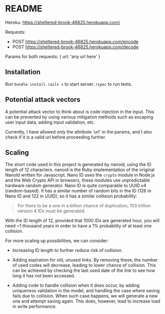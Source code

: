 # README
Heroku: https://sheltered-brook-46825.herokuapp.com/

Requests:
* POST https://sheltered-brook-46825.herokuapp.com/encode
* POST https://sheltered-brook-46825.herokuapp.com/decode

Params for both requests: { url: 'any url here' }

## Installation
Run `bundle install`.
`rails s` to start server. `rspec` to run tests.
## Potential attack vectors
A potential attack vector to think about is code injection in the input. This can be prevented by using various mitigation methods such as escaping user input data, adding input validation, etc.

Currently, I have allowed only the attribute 'url' in the params, and I also check if it is a valid url before proceeding further.

## Scaling
The short code used in this project is generated by nanoid, using the ID length of 12 characters. nanoid is the Ruby implementation of the original NanoId written for Javascript. Nano ID uses the `crypto` module in Node.js and the Web Crypto API in browsers, these modules use unpredictable hardware random generator. Nano ID is quite comparable to UUID v4 (random-based). It has a similar number of random bits in the ID (126 in Nano ID and 122 in UUID), so it has a similar collision probability: 
> For there to be a one in a billion chance of duplication, 103 trillion version 4 IDs must be generated.

With the ID length of 12, provided that 1000 IDs are generated hour, you will need ~1 thousand years in order to have a 1% probability of at least one collision.

For more scaling up possibilities, we can consider:

* Increasing ID length to further reduce risk of collision.

* Adding expiration for old, unused links. By removing these, the number of used codes will decrease, leading to lower chance of collision. This can be achieved by checking the last used date of the link to see how long it has not been accessed.

* Adding code to handle collision when it does occur, by adding uniqueness validation in the model, and handling the case where saving fails due to collision. When such case happens, we will generate a new one and attempt saving again. This does, however, lead to increase load in write performance.
